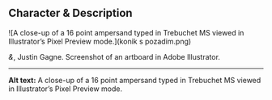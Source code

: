 ## Character & Description

![A close-up of a 16 point ampersand typed in Trebuchet MS viewed in Illustrator’s Pixel Preview mode.](konik s pozadim.png)

*&*, Justin Gagne. Screenshot of an artboard in Adobe Illustrator.

- - -

**Alt text:** A close-up of a 16 point ampersand typed in Trebuchet MS viewed in Illustrator’s Pixel Preview mode.
